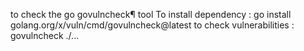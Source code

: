 to check the go govulncheck¶ tool
To install dependency : go install golang.org/x/vuln/cmd/govulncheck@latest
 to check vulnerabilities : govulncheck ./...

